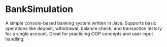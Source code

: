 # BankSimulation
A simple console-based banking system written in Java. Supports basic operations like deposit, withdrawal, balance check, and transaction history for a single account. Great for practicing OOP concepts and user input handling.
